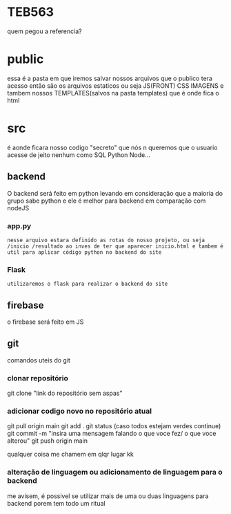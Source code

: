 # TEB563
quem pegou a referencia?
# public
essa é a pasta em que iremos salvar nossos arquivos que o publico tera acesso então são os arquivos estaticos ou seja JS(FRONT) CSS IMAGENS e tambem nossos TEMPLATES(salvos na pasta templates) que é onde fica o html


# src
é aonde ficara nosso codigo "secreto" que nós n queremos que o usuario acesse de jeito nenhum como SQL Python Node...
## backend
O backend será feito em python levando em consideração que a maioria do grupo sabe python e ele é melhor para backend em comparação com nodeJS

### app.py
    nesse arquivo estara definido as rotas do nosso projeto, ou seja /inicio /resultado ao inves de ter que aparecer inicio.html e tambem é util para aplicar código python no backend do site

### Flask
    utilizaremos o flask para realizar o backend do site

## firebase
o firebase será feito em JS

## git
comandos uteis do git

### clonar repositório
git clone "link do repositório sem aspas"

### adicionar codigo novo no repositório atual
git pull origin main
git add .
git status          (caso todos estejam verdes continue)
git commit -m "insira uma mensagem falando o que voce fez/ o que voce alterou"
git push origin main

qualquer coisa me chamem em qlqr lugar kk





### alteração de linguagem ou adicionamento de linguagem para o backend
me avisem, é possivel se utilizar mais de uma ou duas linguagens para backend porem tem todo um ritual
